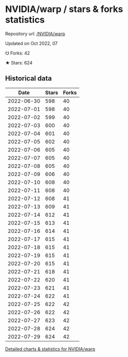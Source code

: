 # NVIDIA/warp / stars & forks statistics

Repository url: [/NVIDIA/warp](https://github.com/NVIDIA/warp)

Updated on Oct 2022, 07

☋ Forks: 42

★ Stars: 624

## Historical data
| Date | Stars | Forks |
|------|-------|-------|
| 2022-06-30 | 598 | 40 | 
| 2022-07-01 | 598 | 40 | 
| 2022-07-02 | 599 | 40 | 
| 2022-07-03 | 600 | 40 | 
| 2022-07-04 | 601 | 40 | 
| 2022-07-05 | 602 | 40 | 
| 2022-07-06 | 605 | 40 | 
| 2022-07-07 | 605 | 40 | 
| 2022-07-08 | 605 | 40 | 
| 2022-07-09 | 606 | 40 | 
| 2022-07-10 | 608 | 40 | 
| 2022-07-11 | 608 | 40 | 
| 2022-07-12 | 608 | 41 | 
| 2022-07-13 | 609 | 41 | 
| 2022-07-14 | 612 | 41 | 
| 2022-07-15 | 613 | 41 | 
| 2022-07-16 | 614 | 41 | 
| 2022-07-17 | 615 | 41 | 
| 2022-07-18 | 615 | 41 | 
| 2022-07-19 | 615 | 41 | 
| 2022-07-20 | 615 | 41 | 
| 2022-07-21 | 618 | 41 | 
| 2022-07-22 | 620 | 41 | 
| 2022-07-23 | 621 | 41 | 
| 2022-07-24 | 622 | 41 | 
| 2022-07-25 | 622 | 42 | 
| 2022-07-26 | 622 | 42 | 
| 2022-07-27 | 623 | 42 | 
| 2022-07-28 | 624 | 42 | 
| 2022-07-29 | 624 | 42 | 


[Detailed charts & statistics for NVIDIA/warp](https://reviewgithub.com/rep/NVIDIA/warp)

